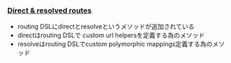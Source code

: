 ### [Direct & resolved routes](https://github.com/rails/rails/pull/23138)

* routing DSLにdirectとresolveというメソッドが追加されている
* directはrouting DSLで custom url helpersを定義する為のメソッド
* resolveはrouting DSLでcustom polymorphic mappings定義する為のメソッド
